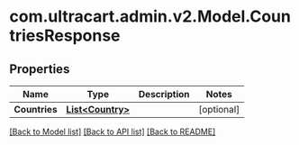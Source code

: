 # com.ultracart.admin.v2.Model.CountriesResponse
## Properties

Name | Type | Description | Notes
------------ | ------------- | ------------- | -------------
**Countries** | [**List&lt;Country&gt;**](Country.md) |  | [optional] 


[[Back to Model list]](../README.md#documentation-for-models) [[Back to API list]](../README.md#documentation-for-api-endpoints) [[Back to README]](../README.md)

